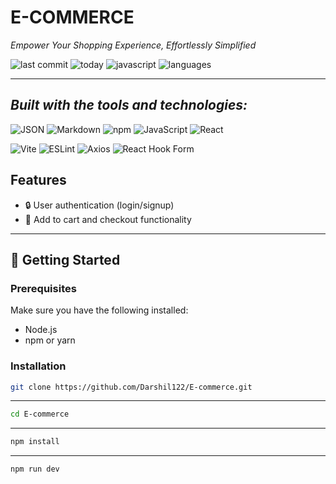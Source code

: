 # **E-COMMERCE**

*Empower Your Shopping Experience, Effortlessly Simplified*

![last commit](https://img.shields.io/github/last-commit/Darshil122/E-commerce)
![today](https://img.shields.io/badge/today-blue)
![javascript](https://img.shields.io/badge/javascript-96.7%25-blue)
![languages](https://img.shields.io/badge/languages-3-blue)

---

## *Built with the tools and technologies:*

![JSON](https://img.shields.io/badge/JSON-black?logo=json&logoColor=white)
![Markdown](https://img.shields.io/badge/Markdown-000000?logo=markdown)
![npm](https://img.shields.io/badge/npm-red?logo=npm&logoColor=white)
![JavaScript](https://img.shields.io/badge/JavaScript-yellow?logo=javascript&logoColor=black)
![React](https://img.shields.io/badge/React-61DAFB?logo=react&logoColor=black)

![Vite](https://img.shields.io/badge/Vite-646CFF?logo=vite&logoColor=white)
![ESLint](https://img.shields.io/badge/ESLint-4B32C3?logo=eslint&logoColor=white)
![Axios](https://img.shields.io/badge/Axios-5A29E4?logo=axios&logoColor=white)
![React Hook Form](https://img.shields.io/badge/React_Hook_Form-EC5990?logo=reacthookform&logoColor=white)

## Features

- 🔒 User authentication (login/signup)
- 🛒 Add to cart and checkout functionality

---

## 🚀 Getting Started

### Prerequisites

Make sure you have the following installed:
- Node.js
- npm or yarn

### Installation

```bash
git clone https://github.com/Darshil122/E-commerce.git   
```

---

```bash
cd E-commerce
```

---

```bash
npm install
```

---

```bash
npm run dev
```